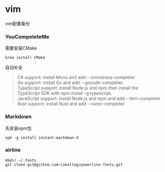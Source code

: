 # vim
vim配置备份

### YouCompeleteMe
需要安装CMake
```
brew install CMake
```
自动补全
> C# support: install Mono and add --omnisharp-completer  
> Go support: install Go and add --gocode-completer  
> TypeScript support: install Node.js and npm then install the TypeScript SDK with npm install -g typescript.  
> JavaScript support: install Node.js and npm and add --tern-completer  
> Rust support: install Rust and add --racer-completer  


### Markdown
先安装npm包
```
npm -g install instant-markdown-d
```

### airline
```
mkdir ~/.fonts
git clone git@github.com:Lokaltog/powerline-fonts.git
```
